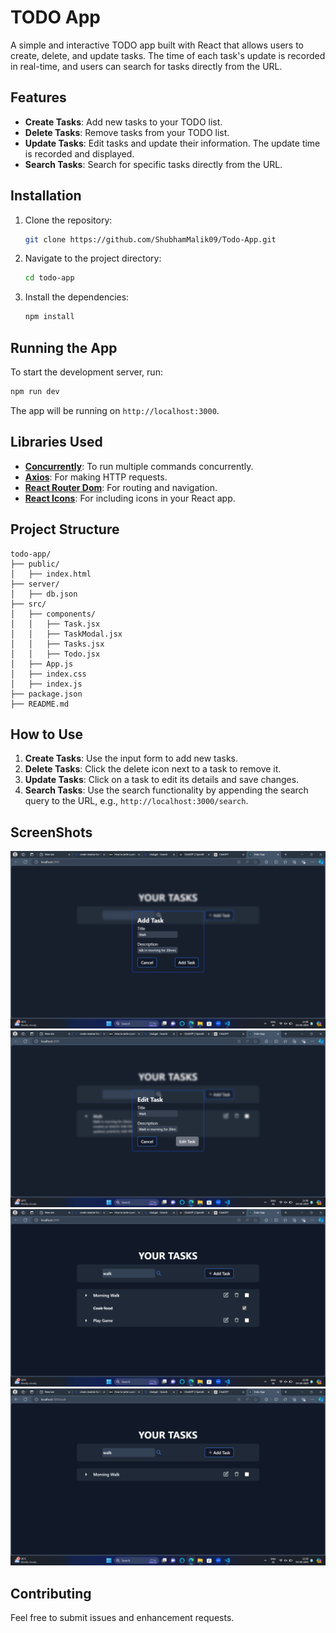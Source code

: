 
# TODO App

A simple and interactive TODO app built with React that allows users to create, delete, and update tasks. The time of each task's update is recorded in real-time, and users can search for tasks directly from the URL.

## Features

- **Create Tasks**: Add new tasks to your TODO list.
- **Delete Tasks**: Remove tasks from your TODO list.
- **Update Tasks**: Edit tasks and update their information. The update time is recorded and displayed.
- **Search Tasks**: Search for specific tasks directly from the URL.

## Installation

1. Clone the repository:

    ```bash
    git clone https://github.com/ShubhamMalik09/Todo-App.git
    ```

2. Navigate to the project directory:

    ```bash
    cd todo-app
    ```

3. Install the dependencies:

    ```bash
    npm install
    ```

## Running the App

To start the development server, run:

```bash
npm run dev
```

The app will be running on `http://localhost:3000`.

## Libraries Used

- **[Concurrently](https://www.npmjs.com/package/concurrently)**: To run multiple commands concurrently.
- **[Axios](https://www.npmjs.com/package/axios)**: For making HTTP requests.
- **[React Router Dom](https://www.npmjs.com/package/react-router-dom)**: For routing and navigation.
- **[React Icons](https://www.npmjs.com/package/react-icons)**: For including icons in your React app.

## Project Structure

```plaintext
todo-app/
├── public/
│   ├── index.html
├── server/
│   ├── db.json
├── src/
│   ├── components/
│   │   ├── Task.jsx
│   │   ├── TaskModal.jsx
│   │   ├── Tasks.jsx
│   │   ├── Todo.jsx
│   ├── App.js
│   ├── index.css
│   ├── index.js
├── package.json
├── README.md
```

## How to Use

1. **Create Tasks**: Use the input form to add new tasks.
2. **Delete Tasks**: Click the delete icon next to a task to remove it.
3. **Update Tasks**: Click on a task to edit its details and save changes.
4. **Search Tasks**: Use the search functionality by appending the search query to the URL, e.g., `http://localhost:3000/search`.

## ScreenShots
<img src="screenshots/Screenshot (55).png">
<br>
<img src="screenshots/Screenshot (58).png">
<br>
<img src="screenshots/Screenshot (64).png">
<br>
<img src="screenshots/Screenshot (65).png">
<br>

## Contributing

Feel free to submit issues and enhancement requests.

